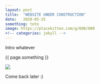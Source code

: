 ```yaml
---
layout: post
title:  "WEBSITE UNDER CONSTRUCTION"
date:   2020-05-25
something: toto
image: https://placekitten.com/g/600/600
<!-- categories: jekyll -->
---
```


<p>Intro whatever</p>
<p>{{ page.something }}</p>
<!-- <img src="https://placekitten.com/g/200/300"><br/> -->
<p><img src="{{ page.image }}"></p>
<p>Come back later :)</p>